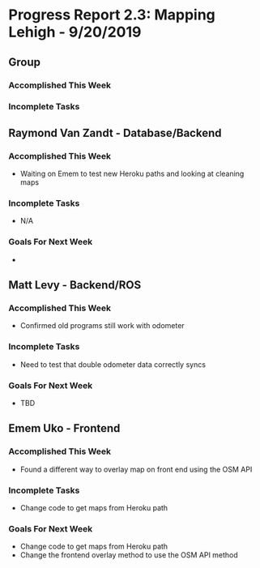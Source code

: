 # Progress Report 2.3:	Mapping Lehigh -		9/20/2019

## Group
### Accomplished This Week

### Incomplete Tasks

## Raymond Van Zandt - Database/Backend

### Accomplished This Week
- Waiting on Emem to test new Heroku paths and looking at cleaning maps

### Incomplete Tasks
- N/A

### Goals For Next Week
- 

## Matt Levy - Backend/ROS

### Accomplished This Week
- Confirmed old programs still work with odometer

### Incomplete Tasks
- Need to test that double odometer data correctly syncs

### Goals For Next Week
- TBD

## Emem Uko - Frontend

### Accomplished This Week
- Found a different way to overlay map on front end using the OSM API

### Incomplete Tasks
- Change code to get maps from Heroku path 

### Goals For Next Week
- Change code to get maps from Heroku path 
- Change the frontend overlay method to use the OSM API method 

